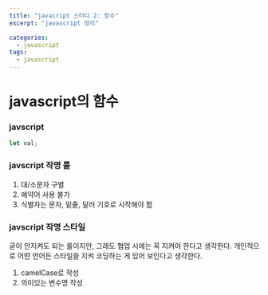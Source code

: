 ```yaml
---
title: "javacript 스터디 2: 함수"
excerpt: "javascript 정리"

categories:
  - javascript
tags:
  - javascript
---
```


# javascript의 함수

### javscript

```javascript
let val;
```

### javscript 작명 룰

1. 대/소문자 구별
2. 예약어 사용 불가
3. 식별자는 문자, 밑줄, 달러 기호로 시작해야 함

### javscript 작명 스타일

굳이 안지켜도 되는 룰이지만, 그래도 협업 시에는 꼭 지켜야 한다고 생각한다.
개인적으로 어떤 언어든 스타일을 지켜 코딩하는 게 있어 보인다고 생각한다.

1. camelCase로 작성
2. 의미있는 변수명 작성
